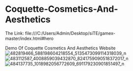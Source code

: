 # Coquette-Cosmetics-And-Aesthetics

The Link: file:///C:/Users/Admin/Desktop/siTE/gamex-master/index.html#hero


Demo Of Coquette Cosmetics And Aesthetics Website
![482819466_588198604218554_5135473099114318039_n](https://github.com/user-attachments/assets/80ec2d35-e67e-4bb3-aaa1-b466d3bd99c1)
![483112587_4008859039432870_8241759090518372017_n](https://github.com/user-attachments/assets/5fdf8573-ef11-4c67-9e93-be11b8f22463)
![484137735_1018982056772609_691179230901851497_n](https://github.com/user-attachments/assets/5d38f3f8-23ed-4f4f-afb3-2d2e1fe06f6b)
